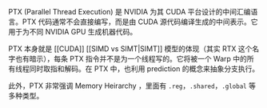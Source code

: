 PTX (Parallel Thread Execution) 是 NVIDIA 为其 CUDA 平台设计的中间汇编语言。PTX 代码通常不会直接编写，而是由 CUDA 源代码编译生成的中间表示。它用于为不同 NVIDIA GPU 生成机器代码。

PTX 本身就是 [[CUDA]] [[SIMD vs SIMT|SIMT]] 模型的体现（其实 RTX 这个名字也有暗示），每条 PTX 指令并不是为一个线程写的。它将被一个 Warp 中的所有线程同时取指和解码。在 PTX 中，也利用 prediction 的概念来抽象分支执行。

此外，PTX 非常强调 Memory Heirarchy ，里面有 `.reg`，`.shared`，`.global` 等多种类型。